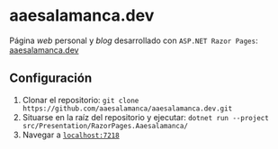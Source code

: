# aaesalamanca.dev

Página _web_ personal y _blog_ desarrollado con `ASP.NET Razor Pages`: [aaesalamanca.dev](https://aaesalamanca.dev)

## Configuración

1. Clonar el repositorio: `git clone https://github.com/aaesalamanca/aaesalamanca.dev.git`
2. Situarse en la raíz del repositorio y ejecutar: `dotnet run --project src/Presentation/RazorPages.Aaesalamanca/`
3. Navegar a [`localhost:7218`](https://localhost:7218)
